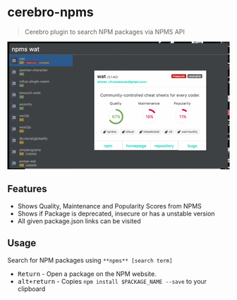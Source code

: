 # cerebro-npms
> Cerebro plugin to search NPM packages via NPMS API

<div align="center">
  <img src="https://github.com/FreaKzero/cerebro-npms/raw/master/readme.gif" />
</div>

## Features
- Shows Quality, Maintenance and Popularity Scores from NPMS
- Shows if Package is deprecated, insecure or has a unstable version
- All given package.json links can be visited

## Usage
Search for NPM packages using `**npms** [search term]`

- <kbd>Return</kbd> - Open a package on the NPM website.
- <kbd>alt+return</kbd> - Copies `npm install $PACKAGE_NAME --save` to your clipboard

